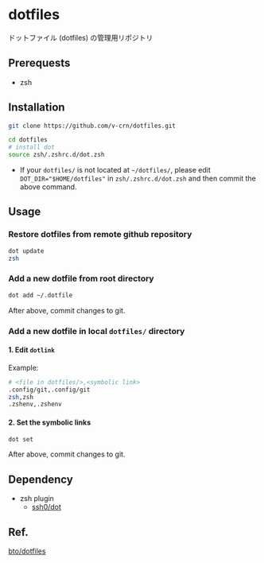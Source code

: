 # dotfiles

ドットファイル (dotfiles) の管理用リポジトリ

## Prerequests

- zsh

## Installation

```sh
git clone https://github.com/v-crn/dotfiles.git

cd dotfiles
# install dot
source zsh/.zshrc.d/dot.zsh
```

- If your `dotfiles/` is not located at `~/dotfiles/`, please edit `DOT_DIR="$HOME/dotfiles"` in `zsh/.zshrc.d/dot.zsh` and then commit the above command.

## Usage

### Restore dotfiles from remote github repository

```sh
dot update
zsh
```

### Add a new dotfile from root directory

```sh
dot add ~/.dotfile
```

After above, commit changes to git.

### Add a new dotfile in local `dotfiles/` directory

#### 1. Edit `dotlink`

Example:

```sh
# <file in dotfiles/>,<symbolic link>
.config/git,.config/git
zsh,zsh
.zshenv,.zshenv
```

#### 2. Set the symbolic links

```sh
dot set
```

After above, commit changes to git.

## Dependency

- zsh plugin
  - [ssh0/dot](https://github.com/ssh0/dot)

## Ref.

[bto/dotfiles](https://github.com/bto/dotfiles)
